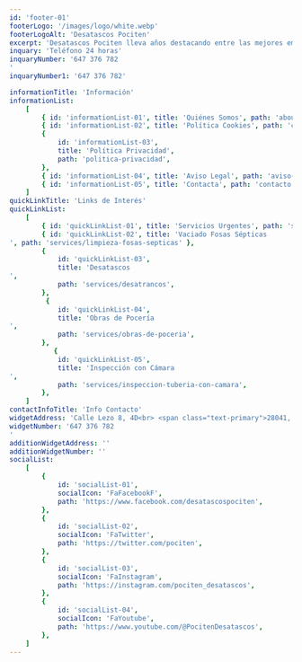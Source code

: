 ```yaml
---
id: 'footer-01'
footerLogo: '/images/logo/white.webp'
footerLogoAlt: 'Desatascos Pociten'
excerpt: 'Desatascos Pociten lleva años destacando entre las mejores empresas de desatascos en Madrid. Ofrecemos no solo los mejores servicios, sino que también somos la empresa de desatrancos más económica de Madrid. Compruébalo'
inquary: 'Teléfono 24 horas'
inquaryNumber: '647 376 782
'
inquaryNumber1: '647 376 782'

informationTitle: 'Información'
informationList:
    [
        { id: 'informationList-01', title: 'Quiénes Somos', path: 'about' },
        { id: 'informationList-02', title: 'Política Cookies', path: 'cookies' },
        {
            id: 'informationList-03',
            title: 'Política Privacidad',
            path: 'politica-privacidad',
        },
        { id: 'informationList-04', title: 'Aviso Legal', path: 'aviso-legal' },
        { id: 'informationList-05', title: 'Contacta', path: 'contacto' },
    ]
quickLinkTitle: 'Links de Interés'
quickLinkList:
    [
        { id: 'quickLinkList-01', title: 'Servicios Urgentes', path: 'services/desatascos-24-horas' },
        { id: 'quickLinkList-02', title: 'Vaciado Fosas Sépticas
', path: 'services/limpieza-fosas-septicas' },
        {
            id: 'quickLinkList-03',
            title: 'Desatascos
',
            path: 'services/desatrancos',
        },
         {
            id: 'quickLinkList-04',
            title: 'Obras de Pocería
',
            path: 'services/obras-de-poceria',
        },
           {
            id: 'quickLinkList-05',
            title: 'Inspección con Cámara
',
            path: 'services/inspeccion-tuberia-con-camara',
        },
    ]
contactInfoTitle: 'Info Contacto'
widgetAddress: 'Calle Lezo 8, 4D<br> <span class="text-primary">28041, Madrid</span>'
widgetNumber: '647 376 782
'
additionWidgetAddress: ''
additionWidgetNumber: ''
socialList:
    [
        {
            id: 'socialList-01',
            socialIcon: 'FaFacebookF',
            path: 'https://www.facebook.com/desatascospociten',
        },
        {
            id: 'socialList-02',
            socialIcon: 'FaTwitter',
            path: 'https://twitter.com/pociten',
        },
        {
            id: 'socialList-03',
            socialIcon: 'FaInstagram',
            path: 'https://instagram.com/pociten_desatascos',
        },
        {
            id: 'socialList-04',
            socialIcon: 'FaYoutube',
            path: 'https://www.youtube.com/@PocitenDesatascos',
        },
    ]
---
```

